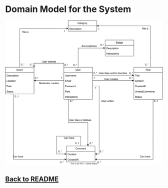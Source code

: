 # Domain Model for the System

![Domain Model](DomainModel.svg)

## [Back to README](../../README.md)